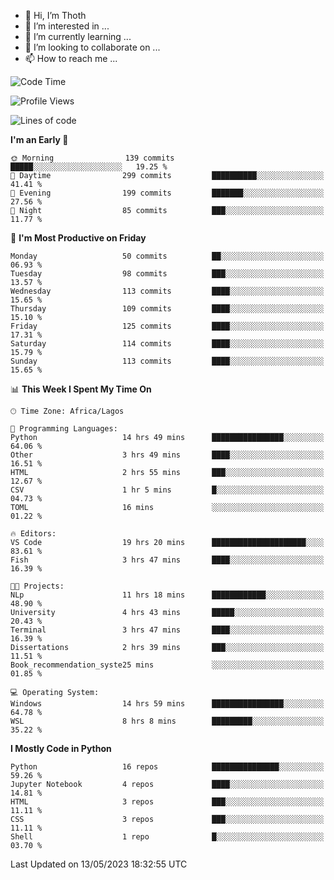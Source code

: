 <!---
thoth2357/thoth2357 is a ✨ special ✨ repository because its `README.md` (this file) appears on your GitHub profile.
You can click the Preview link to take a look at your changes.
--->

- 👋 Hi, I’m Thoth
- 👀 I’m interested in ...
- 🌱 I’m currently learning ...
- 💞️ I’m looking to collaborate on ...
- 📫 How to reach me ...




<!--START_SECTION:waka-->
![Code Time](http://img.shields.io/badge/Code%20Time-2%2C065%20hrs%2013%20mins-blue)

![Profile Views](http://img.shields.io/badge/Profile%20Views-0-blue)

![Lines of code](https://img.shields.io/badge/From%20Hello%20World%20I%27ve%20Written-29.1%20million%20lines%20of%20code-blue)

**I'm an Early 🐤** 

```text
🌞 Morning                139 commits         █████░░░░░░░░░░░░░░░░░░░░   19.25 % 
🌆 Daytime                299 commits         ██████████░░░░░░░░░░░░░░░   41.41 % 
🌃 Evening                199 commits         ███████░░░░░░░░░░░░░░░░░░   27.56 % 
🌙 Night                  85 commits          ███░░░░░░░░░░░░░░░░░░░░░░   11.77 % 
```
📅 **I'm Most Productive on Friday** 

```text
Monday                   50 commits          ██░░░░░░░░░░░░░░░░░░░░░░░   06.93 % 
Tuesday                  98 commits          ███░░░░░░░░░░░░░░░░░░░░░░   13.57 % 
Wednesday                113 commits         ████░░░░░░░░░░░░░░░░░░░░░   15.65 % 
Thursday                 109 commits         ████░░░░░░░░░░░░░░░░░░░░░   15.10 % 
Friday                   125 commits         ████░░░░░░░░░░░░░░░░░░░░░   17.31 % 
Saturday                 114 commits         ████░░░░░░░░░░░░░░░░░░░░░   15.79 % 
Sunday                   113 commits         ████░░░░░░░░░░░░░░░░░░░░░   15.65 % 
```


📊 **This Week I Spent My Time On** 

```text
🕑︎ Time Zone: Africa/Lagos

💬 Programming Languages: 
Python                   14 hrs 49 mins      ████████████████░░░░░░░░░   64.06 % 
Other                    3 hrs 49 mins       ████░░░░░░░░░░░░░░░░░░░░░   16.51 % 
HTML                     2 hrs 55 mins       ███░░░░░░░░░░░░░░░░░░░░░░   12.67 % 
CSV                      1 hr 5 mins         █░░░░░░░░░░░░░░░░░░░░░░░░   04.73 % 
TOML                     16 mins             ░░░░░░░░░░░░░░░░░░░░░░░░░   01.22 % 

🔥 Editors: 
VS Code                  19 hrs 20 mins      █████████████████████░░░░   83.61 % 
Fish                     3 hrs 47 mins       ████░░░░░░░░░░░░░░░░░░░░░   16.39 % 

🐱‍💻 Projects: 
NLp                      11 hrs 18 mins      ████████████░░░░░░░░░░░░░   48.90 % 
University               4 hrs 43 mins       █████░░░░░░░░░░░░░░░░░░░░   20.43 % 
Terminal                 3 hrs 47 mins       ████░░░░░░░░░░░░░░░░░░░░░   16.39 % 
Dissertations            2 hrs 39 mins       ███░░░░░░░░░░░░░░░░░░░░░░   11.51 % 
Book_recommendation_syste25 mins             ░░░░░░░░░░░░░░░░░░░░░░░░░   01.85 % 

💻 Operating System: 
Windows                  14 hrs 59 mins      ████████████████░░░░░░░░░   64.78 % 
WSL                      8 hrs 8 mins        █████████░░░░░░░░░░░░░░░░   35.22 % 
```

**I Mostly Code in Python** 

```text
Python                   16 repos            ███████████████░░░░░░░░░░   59.26 % 
Jupyter Notebook         4 repos             ████░░░░░░░░░░░░░░░░░░░░░   14.81 % 
HTML                     3 repos             ███░░░░░░░░░░░░░░░░░░░░░░   11.11 % 
CSS                      3 repos             ███░░░░░░░░░░░░░░░░░░░░░░   11.11 % 
Shell                    1 repo              █░░░░░░░░░░░░░░░░░░░░░░░░   03.70 % 
```




 Last Updated on 13/05/2023 18:32:55 UTC
<!--END_SECTION:waka-->
<!--![](http://github-profile-summary-cards.vercel.app/api/cards/profile-details?username=thoth2357&theme=2077)

![](http://github-profile-summary-cards.vercel.app/api/cards/stats?username=thoth2357&theme=2077)![](http://github-profile-summary-cards.vercel.app/api/cards/productive-time?username=thoth2357&theme=2077&utcOffset=8) -->
